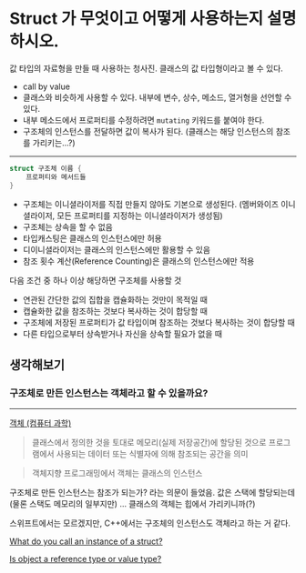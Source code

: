 # Struct 가 무엇이고 어떻게 사용하는지 설명하시오.

값 타입의 자료형을 만들 때 사용하는 청사진. 클래스의 값 타입형이라고 볼 수 있다. 

- call by value
- 클래스와 비슷하게 사용할 수 있다. 내부에 변수, 상수, 메소드, 열거형을 선언할 수 있다.
- 내부 메소드에서 프로퍼티를 수정하려면 `mutating` 키워드를 붙여야 한다.
- 구조체의 인스턴스를 전달하면 값이 복사가 된다. (클래스는 해당 인스턴스의 참조를 가리키는...?)

---

```swift
struct 구조체 이름 {
	프로퍼티와 메서드들
}
```

- 구조체는 이니셜라이저를 직접 만들지 않아도 기본으로 생성된다. (멤버와이즈 이니셜라이저, 모든 프로퍼티를 지정하는 이니셜라이저가 생성됨)
- 구조체는 상속을 할 수 없음
- 타입캐스팅은 클래스의 인스턴스에만 허용
- 디이니셜라이저는 클래스의 인스턴스에만 활용할 수 있음
- 참조 횟수 계산(Reference Counting)은 클래스의 인스턴스에만 적용

다음 조건 중 하나 이상 해당하면 구조체를 사용할 것

- 연관된 간단한 값의 집합을 캡슐화하는 것만이 목적일 때
- 캡슐화한 값을 참조하는 것보다 복사하는 것이 합당할 때
- 구조체에 저장된 프로퍼티가 값 타입이며 참조하는 것보다 복사하는 것이 합당할 때
- 다른 타입으로부터 상속받거나 자신을 상속할 필요가 없을 때

## 생각해보기

### 구조체로 만든 인스턴스는 객체라고 할 수 있을까요?

---

[객체 (컴퓨터 과학)](https://ko.wikipedia.org/wiki/객체_(컴퓨터_과학))

> 클래스에서 정의한 것을 토대로 메모리(실제 저장공간)에 할당된 것으로 프로그램에서 사용되는 데이터 또는 식별자에 의해 참조되는 공간을 의미

> 객체지향 프로그래밍에서 객체는 클래스의 인스턴스

구조체로 만든 인스턴스는 참조가 되는가? 라는 의문이 들었음. 값은 스택에 할당되는데(물론 스택도 메모리의 일부지만) ... 클래스의 객체는 힙에서 가리키니까(?)

스위프트에서는 모르겠지만, C++에서는 구조체의 인스턴스도 객체라고 하는 거 같다.

[What do you call an instance of a struct?](https://stackoverflow.com/questions/15947279/what-do-you-call-an-instance-of-a-struct)

[Is object a reference type or value type?](https://stackoverflow.com/questions/17673029/is-object-a-reference-type-or-value-type)